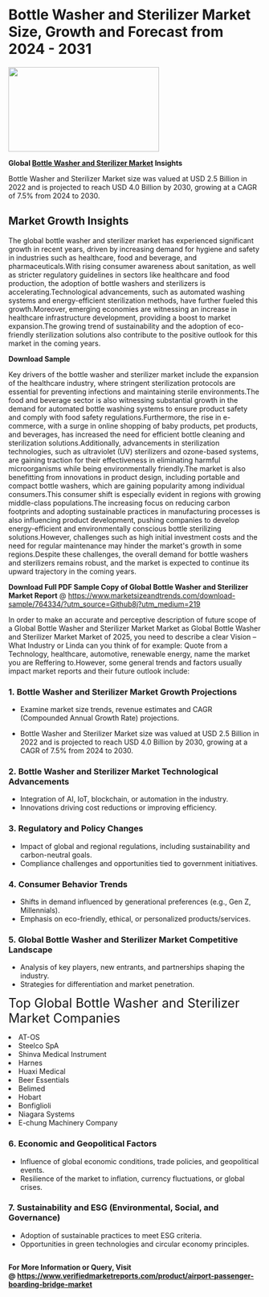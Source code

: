 <H1>Bottle Washer and Sterilizer Market Size, Growth and Forecast from 2024 - 2031</H1><img class="aligncenter size-medium wp-image-584254" src="https://thirdeyenews.in/wp-content/uploads/2024/09/Global-Market-Research-300x168.jpeg" alt="" width="300" height="168" /><p><strong>Global&nbsp;<a href="https://www.marketsizeandtrends.com/download-sample/764334/?utm_source=Github8j?utm_medium=219">Bottle Washer and Sterilizer Market</a> Insights</strong></p><p>Bottle Washer and Sterilizer Market size was valued at USD 2.5 Billion in 2022 and is projected to reach USD 4.0 Billion by 2030, growing at a CAGR of 7.5% from 2024 to 2030.</p><p><h2>Market Growth Insights</h2> <p>The global bottle washer and sterilizer market has experienced significant growth in recent years, driven by increasing demand for hygiene and safety in industries such as healthcare, food and beverage, and pharmaceuticals.With rising consumer awareness about sanitation, as well as stricter regulatory guidelines in sectors like healthcare and food production, the adoption of bottle washers and sterilizers is accelerating.Technological advancements, such as automated washing systems and energy-efficient sterilization methods, have further fueled this growth.Moreover, emerging economies are witnessing an increase in healthcare infrastructure development, providing a boost to market expansion.The growing trend of sustainability and the adoption of eco-friendly sterilization solutions also contribute to the positive outlook for this market in the coming years.</p> <p><strong>Download Sample</strong></p> <p>Key drivers of the bottle washer and sterilizer market include the expansion of the healthcare industry, where stringent sterilization protocols are essential for preventing infections and maintaining sterile environments.The food and beverage sector is also witnessing substantial growth in the demand for automated bottle washing systems to ensure product safety and comply with food safety regulations.Furthermore, the rise in e-commerce, with a surge in online shopping of baby products, pet products, and beverages, has increased the need for efficient bottle cleaning and sterilization solutions.Additionally, advancements in sterilization technologies, such as ultraviolet (UV) sterilizers and ozone-based systems, are gaining traction for their effectiveness in eliminating harmful microorganisms while being environmentally friendly.The market is also benefitting from innovations in product design, including portable and compact bottle washers, which are gaining popularity among individual consumers.This consumer shift is especially evident in regions with growing middle-class populations.The increasing focus on reducing carbon footprints and adopting sustainable practices in manufacturing processes is also influencing product development, pushing companies to develop energy-efficient and environmentally conscious bottle sterilizing solutions.However, challenges such as high initial investment costs and the need for regular maintenance may hinder the market's growth in some regions.Despite these challenges, the overall demand for bottle washers and sterilizers remains robust, and the market is expected to continue its upward trajectory in the coming years.</p> <p><span class=""><strong>Download Full PDF Sample Copy of Global Bottle Washer and Sterilizer Market Report</strong> @ <a href="https://www.marketsizeandtrends.com/download-sample/764334/?utm_source=Github8j?utm_medium=219" target="_blank">https://www.marketsizeandtrends.com/download-sample/764334/?utm_source=Github8j?utm_medium=219</a></span></p><p>In order to make an accurate and perceptive description of future scope of a Global&nbsp;Bottle Washer and Sterilizer Market Market as Global&nbsp;Bottle Washer and Sterilizer Market Market of 2025, you need to describe a clear Vision &ndash; What Industry or Linda can you think of for example: Quote from a Technology, healthcare, automotive, renewable energy, name the market you are Reffering to.However, some general trends and factors usually impact market reports and their future outlook include:</p><h3>1.&nbsp;<strong>Bottle Washer and Sterilizer Market Growth Projections</strong></h3><ul><li>Examine market size trends, revenue estimates and CAGR (Compounded Annual Growth Rate) projections.</li><li><p>Bottle Washer and Sterilizer Market size was valued at USD 2.5 Billion in 2022 and is projected to reach USD 4.0 Billion by 2030, growing at a CAGR of 7.5% from 2024 to 2030.</p></li></ul><h3>2.&nbsp;<strong>Bottle Washer and Sterilizer Market Technological Advancements</strong></h3><ul><li>Integration of AI, IoT, blockchain, or automation in the industry.</li><li>Innovations driving cost reductions or improving efficiency.</li></ul><h3>3.&nbsp;<strong>Regulatory and Policy Changes</strong></h3><ul><li>Impact of global and regional regulations, including sustainability and carbon-neutral goals.</li><li>Compliance challenges and opportunities tied to government initiatives.</li></ul><h3>4.&nbsp;<strong>Consumer Behavior Trends</strong></h3><ul><li>Shifts in demand influenced by generational preferences (e.g., Gen Z, Millennials).</li><li>Emphasis on eco-friendly, ethical, or personalized products/services.</li></ul><h3>5.&nbsp;<strong>Global Bottle Washer and Sterilizer Market Competitive Landscape</strong></h3><ul><li>Analysis of key players, new entrants, and partnerships shaping the industry.</li><li>Strategies for differentiation and market penetration.</li></ul><p data-pm-slice="1 1 []"><span style="color: inherit; font-family: inherit; font-size: 25px;">Top Global Bottle Washer and Sterilizer Market Companies</span></p><div class="" data-test-id=""><p><li>AT-OS</li><li> Steelco SpA</li><li> Shinva Medical Instrument</li><li> Harnes</li><li> Huaxi Medical</li><li> Beer Essentials</li><li> Belimed</li><li> Hobart</li><li> Bonfiglioli</li><li> Niagara Systems</li><li> E-chung Machinery Company</li></p></div><h3>6.&nbsp;<strong>Economic and Geopolitical Factors</strong></h3><ul><li>Influence of global economic conditions, trade policies, and geopolitical events.</li><li>Resilience of the market to inflation, currency fluctuations, or global crises.</li></ul><h3>7.&nbsp;<strong>Sustainability and ESG (Environmental, Social, and Governance)</strong></h3><ul><li>Adoption of sustainable practices to meet ESG criteria.</li><li>Opportunities in green technologies and circular economy principles.</li></ul><h2><strong style="font-size: 14px;">For More Information or Query, Visit @&nbsp;</strong><a style="background-color: #ffffff; font-size: 14px;" href="https://www.marketsizeandtrends.com/report/bottle-washer-and-sterilizer-market/" target="_blank">https://www.verifiedmarketreports.com/product/airport-passenger-boarding-bridge-market</a></h2>